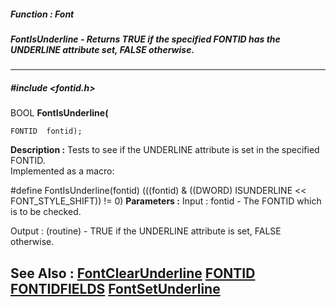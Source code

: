 ##### Function : Font
##### FontIsUnderline - Returns TRUE if the specified FONTID has the UNDERLINE attribute set, FALSE otherwise.
---
##### #include <fontid.h>
BOOL **FontIsUnderline(**

	FONTID  fontid);
**Description :**
Tests to see if the UNDERLINE attribute is set in the specified FONTID.  
Implemented as a macro:

#define FontIsUnderline(fontid) (((fontid) & ((DWORD) ISUNDERLINE << 
FONT_STYLE_SHIFT)) != 0)
**Parameters :**
Input :
fontid  -  The FONTID which is to be checked.

Output :
(routine)  -  TRUE if the UNDERLINE attribute is set, FALSE otherwise.


**See Also :**
[FontClearUnderline](D:/md_files/FontClearUnderline.md)
[FONTID](D:/md_files/FONTID.md)
[FONTIDFIELDS](D:/md_files/FONTIDFIELDS.md)
[FontSetUnderline](D:/md_files/FontSetUnderline.md)
---
